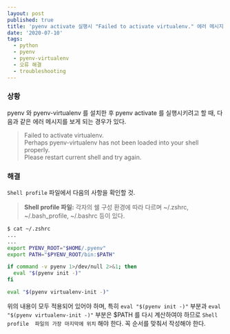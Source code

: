 ```yaml
---
layout: post
published: true
title: 'pyenv activate 실행시 "Failed to activate virtualenv." 에러 메시지 해결법'
date: '2020-07-10'
tags:
  - python
  - pyenv
  - pyenv-virtualenv
  - 오류 해결
  - troubleshooting
---
```

### 상황

pyenv 와 pyenv-virtualenv 를 설치한 후  pyenv activate 를 실행시키려고 할 때, 다음과 같은 에러 메시지를 보게 되는 경우가 있다.

> Failed to activate virtualenv.  
Perhaps pyenv-virtualenv has not been loaded into your shell properly.  
Please restart current shell and try again.


### 해결

`Shell profile` 파일에서 다음의 사항을 확인할 것.

> **Shell profile 파일:** 각자의 쉘 구성 환경에 따라 다르며 ~/.zshrc, ~/.bash_profile, ~/.bashrc 등이 있다.

```bash
$ cat ~/.zshrc
...
...
export PYENV_ROOT="$HOME/.pyenv"
export PATH="$PYENV_ROOT/bin:$PATH"

if command -v pyenv 1>/dev/null 2>&1; then
  eval "$(pyenv init -)"
fi

eval "$(pyenv virtualenv-init -)"
```

위의 내용이 모두 적용되어 있어야 하며, 특히 `eval "$(pyenv init -)"` 부분과 `eval "$(pyenv virtualenv-init -)"` 부분은 $PATH 를 다시 계산하여야 하므로 `Shell profile  파일의 가장 마지막에 위치` 해야 한다. 꼭 순서를 맞춰서 작성해야 한다.
